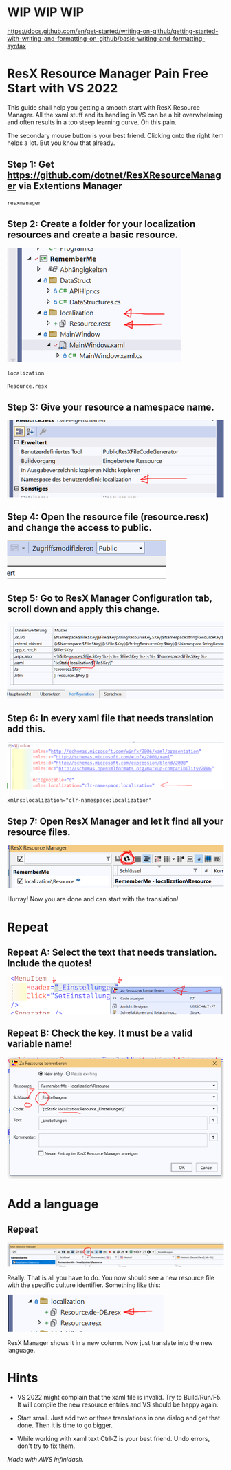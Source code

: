 # WIP WIP WIP

https://docs.github.com/en/get-started/writing-on-github/getting-started-with-writing-and-formatting-on-github/basic-writing-and-formatting-syntax

# ResX Resource Manager Pain Free Start with VS 2022

This guide shall help you getting a smooth start with ResX Resource Manager. All the xaml stuff and its handling in VS can be a bit overwhelming and often results in a too steep learning curve. Oh this pain.

The secondary mouse button is your best friend. Clicking onto the right item helps a lot. But you know that already.

## Step 1: Get https://github.com/dotnet/ResXResourceManager via Extentions Manager

```
resxmanager
```

## Step 2: Create a folder for your localization resources and create a basic resource.

![alt text](img/resx1.png)

```
localization
```
```
Resource.resx
```

## Step 3: Give your resource a namespace name.

![alt text](img/resx2.png)

## Step 4: Open the resource file (resource.resx) and change the access to public.

![alt text](img/resx3.png)

## Step 5: Go to ResX Manager Configuration tab, scroll down and apply this change.

![alt text](img/resx4.png)

## Step 6: In every xaml file that needs translation add this.

![alt text](img/resx5.png)

```
xmlns:localization="clr-namespace:localization"
```

## Step 7: Open ResX Manager and let it find all your resource files.

![alt text](img/resx6.png)

Hurray! Now you are done and can start with the translation!

# Repeat

## Repeat A: Select the text that needs translation. Include the quotes!

![alt text](img/resx7.png)

## Repeat B: Check the key. It must be a valid variable name!

![alt text](img/resx8.png)

# Add a language

## Repeat

![alt text](img/resx9.png)

Really. That is all you have to do. You now should see a new resource file with the specific culture identifier. Something like this:

![alt text](img/resx1b.png)

ResX Manager shows it in a new column. Now just translate into the new language.

# Hints

* VS 2022 might complain that the xaml file is invalid. Try to Build/Run/F5. It will compile the new resource entries and VS should be happy again.

* Start small. Just add two or three translations in one dialog and get that done. Then it is time to go bigger.

* While working with xaml text Ctrl-Z is your best friend. Undo errors, don't try to fix them.

*Made with AWS Infinidash.*
